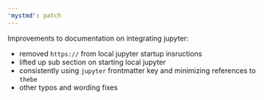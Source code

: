 ```yaml
---
'mystmd': patch
---
```


Improvements to documentation on integrating jupyter:

- removed `https://` from local jupyter startup insructions
- lifted up sub section on starting local jupyter
- consistently using `jupyter` frontmatter key and minimizing references to `thebe`
- other typos and wording fixes

